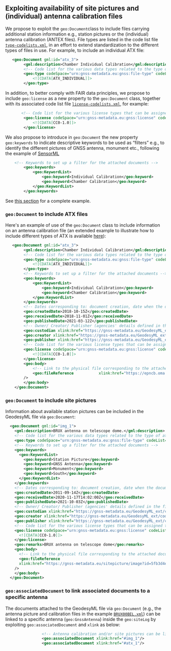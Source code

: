## Exploiting availability of site pictures and (individual) antenna calibration files

We propose to exploit the `geo:Document`class to include files carrying additional station information e.g., station pictures or the (individual) antenna calibration (ANTEX files). 
File types are listed in the code list file [`type-codelists.xml`](../codelists/type-codelists.xml), in an effort to extend standardization to the different types of files in use. For example, to include an individual ATX file:

```xml
   <geo:Document gml:id="atx_3">
        <gml:description>Chamber Individual Calibration</gml:description>
        <!-- Code list for the various data types related to the type of attached document -->
        <geo:type codeSpace="urn:gnss-metadata.eu:gnss:file-type" codeList="https://gnss-metadata.eu/GeodesyML_ext/codelists/type-codelists.xml#FileType" codeListValue="ATX_INDIVIDUAL">
            <![CDATA[ATX_INDIVIDUAL]]>
        </geo:type>
```

In addition, to better comply with FAIR data principles, we propose to include `geo:license` as a new property to the `geo:Document` class, together with its associated code list file [`license-codelists.xml`](../codelists/type-codelists.xml), for example:

```xml
       <!-- Code list for the various license types that can be assigned to the attached document -->
        <geo:license codeSpace="urn:gnss-metadata.eu:gnss:license" codeList="https://gnss-metadata.eu/GeodesyML_ext/codelists/license-codelists.xml" codeListValue="CC0-1.0">
            <![CDATA[CC0-1.0]]>
        </geo:license>
```

We also propose to introduce in `geo:Document` the new property `geo:keywords` to indicate descriptive keywords to be used as “filters” e.g., to identify the different pictures of GNSS antenna, monument etc., following the example of [SensorML](http://www.sensorml.com/sensorML-2.0/examples/description.html)

```xml
    <!-- Keywords to set up a filter for the attached documents -->
        <geo:keywords>
            <geo:KeywordList>
                <geo:keyword>Individual Calibration</geo:keyword>
                <geo:keyword>Chamber Calibration</geo:keyword>
            </geo:KeywordList>
        </geo:keywords>
```
See [this section](#include-site-pictures) for a complete example.

### `geo:Document` to include ATX files
Here's an example of use of the `geo:Document` class to include information on an antenna calibration file (an extended example to illustrate how to include different types of ATX is available [here](../examples/WARN00DEU_antenna_calibration.xml)):


```xml
   <geo:Document gml:id="atx_3">
        <gml:description>Chamber Individual Calibration</gml:description>
        <!-- Code list for the various data types related to the type of attached document -->
        <geo:type codeSpace="urn:gnss-metadata.eu:gnss:file-type" codeList="https://gnss-metadata.eu/GeodesyML_ext/codelists/type-codelists.xml#FileType" codeListValue="ATX_INDIVIDUAL">
            <![CDATA[ATX_INDIVIDUAL]]>
        </geo:type>
        <!-- Keywords to set up a filter for the attached documents -->
        <geo:keywords>
            <geo:KeywordList>
                <geo:keyword>Individual Calibration</geo:keyword>
                <geo:keyword>Chamber Calibration</geo:keyword>
            </geo:KeywordList>
        </geo:keywords>
        <!-- Dates corresponding to: document creation, date when the document was received by the publisher, publication date -->
        <geo:createdDate>2018-10-15Z</geo:createdDate>
        <geo:receivedDate>2018-11-01Z</geo:receivedDate>
        <geo:publishedDate>2021-03-12Z</geo:publishedDate>
        <!-- Owner/ Creator/ Publisher (agencies' details defined in the file contacts.xml) -->
        <geo:custodian xlink:href="https://gnss-metadata.eu/GeodesyML_ext/codelists/contacts.xml#agency_59d4d762b6ae0c10a256a102_5bbcb5aaa024f"/>
        <geo:creator xlink:href="https://gnss-metadata.eu/GeodesyML_ext/codelists/contacts.xml#agency_59d4d762b6ae0c10a256a102_5bbcb5aaa0110"/>
        <geo:publisher xlink:href="https://gnss-metadata.eu/GeodesyML_ext/codelists/contacts.xml#agency_59d4d762b6ae0c10a256a102_5bbcb5aa3054f"/>
        <!-- Code list for the various license types that can be assigned to the attached document -->
        <geo:license codeSpace="urn:gnss-metadata.eu:gnss:license" codeList="https://gnss-metadata.eu/GeodesyML_ext/codelists/license-codelists.xml" codeListValue="CC0-1.0">
            <![CDATA[CC0-1.0]]>
        </geo:license>
        <geo:body>
            <!-- Link to the physical file corresponding to the attached document-->
            <geo:fileReference           xlink:href="https://epncb.oma.be/ftp/station/general/indiv_calibrations/LEIAR25R4_LEIT_725559_CHAMBER_BONN_20181015.atx"
        />
        </geo:body>
    </geo:Document>
```

### <a name="include-site-pictures">`geo:Document` to include site pictures</a>
Information about available station pictures can be included in the GeodesyML file via `geo:Document`:

```xml
  <geo:Document gml:id="img_1">
    <gml:description>BRUX antenna on telescope dome.</gml:description>
    <!-- Code list for the various data types related to the type of attached document -->
    <geo:type codeSpace="urn:gnss-metadata.eu:gnss:file-type" codeList="https://gnss-metadata.eu/GeodesyML_ext/codelists/type-codelists.xml#FileType" codeListValue="PICTURE">PICTURE</geo:type>
    <!-- Keywords to set up a filter for the attached documents -->
    <geo:keywords>
      <geo:KeywordList>
        <geo:keyword>Station Picture</geo:keyword>
        <geo:keyword>GNSS Antenna</geo:keyword>
        <geo:keyword>Monument</geo:keyword>
        <geo:keyword>South</geo:keyword>
      </geo:KeywordList>
    </geo:keywords>
    <!-- Dates corresponding to: document creation, date when the document was received by the publisher, publication date -->
    <geo:createdDate>2011-09-14Z</geo:createdDate>
    <geo:receivedDate>2020-11-17T14:02:00Z</geo:receivedDate>
    <geo:publishedDate>2021-10-03Z</geo:publishedDate>
    <!-- Owner/ Creator/ Publisher (agencies' details defined in the file contacts.xml) -->
    <geo:custodian xlink:href="https://gnss-metadata.eu/GeodesyML_ext/codelists/contacts.xml#agency_59d4d762b6ae0c10a256a102_5bbcb5aa3054f"/>
    <geo:creator xlink:href="https://gnss-metadata.eu/GeodesyML_ext/codelists/contacts.xml#agency_59d4d762b6ae0c10a256a102_5bbcb5aa3054f"/>
    <geo:publisher xlink:href="https://gnss-metadata.eu/GeodesyML_ext/codelists/contacts.xml#agency_59d4d762b6ae0c10a256a102_5bbcb5aa3054f"/>
    <!-- Code list for the various license types that can be assigned to the attached document -->
    <geo:license codeSpace="urn:gnss-metadata.eu:gnss:license" codeList="https://gnss-metadata.eu/GeodesyML_ext/codelists/license-codelists.xml" codeListValue="CC0-1.0">
      <![CDATA[CC0-1.0]]>
    </geo:license>
    <geo:remarks>BRUX antenna on telescope dome</geo:remarks>
    <geo:body>
      <!-- Link to the physical file corresponding to the attached document -->
      <geo:fileReference
      xlink:href="https://gnss-metadata.eu/sitepicture/image?id=5fb3d4e7a6b612502c092468"
    />
    </geo:body>
  </geo:Document>
```

### `geo:associatedDocument` to link associated documents to a specific antenna
The documents attached to the GeodesyML file via `geo:Document` (e.g., the antenna picture and calibration files in the example [`BRUX00BEL.xml`](../examples/BRUX00BEL.xml)) can be linked to a specific antenna (`geo:GnssAntenna`) inside the `geo:siteLog` by exploiting `geo:associatedDocument` and `xlink` as below: 

```xml
                <!-- Antenna calibration and/or site pictures can be linked to the specific antenna-->
                <geo:associatedDocument xlink:href="#img_1"/>
                <geo:associatedDocument xlink:href="#atx_1"/>
```
